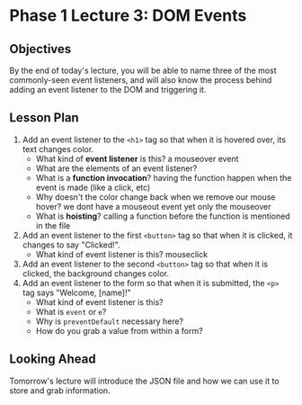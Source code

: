 # Phase 1 Lecture 3: DOM Events

## Objectives

By the end of today's lecture, you will be able to name three of the most commonly-seen event listeners, and will also know the process behind adding an event listener to the DOM and triggering it.

## Lesson Plan

1. Add an event listener to the `<h1>` tag so that when it is hovered over, its text changes color.
    - What kind of **event listener** is this? a mouseover event
    - What are the elements of an event listener?
    - What is a **function invocation**? having the function happen when the event is made (like a click, etc)
    - Why doesn't the color change back when we remove our mouse hover? we dont have a mouseout event yet only the mouseover
    - What is **hoisting**? calling a function before the function is mentioned in the file
2. Add an event listener to the first `<button>` tag so that when it is clicked, it changes to say "Clicked!".
    - What kind of event listener is this? mouseclick
3. Add an event listener to the second `<button>` tag so that when it is clicked, the background changes color.
4. Add an event listener to the form so that when it is submitted, the `<p>` tag says "Welcome, [name]!"
    - What kind of event listener is this?
    - What is `event` or `e`?
    - Why is `preventDefault` necessary here?
    - How do you grab a value from within a form?

## Looking Ahead

Tomorrow's lecture will introduce the JSON file and how we can use it to store and grab information.